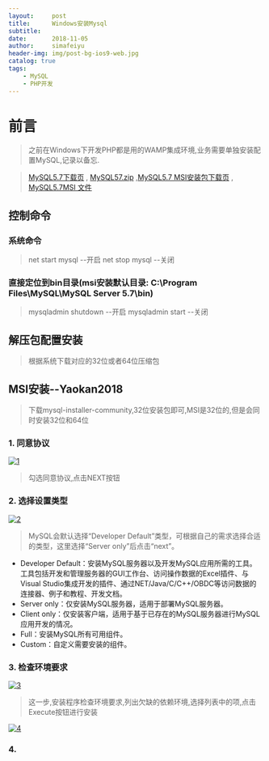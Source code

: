 ```yaml
---
layout:     post
title:      Windows安装Mysql
subtitle:
date:       2018-11-05
author:     simafeiyu
header-img: img/post-bg-ios9-web.jpg
catalog: true
tags:
    - MySQL
    - PHP开发
---
```



# 前言

> 之前在Windows下开发PHP都是用的WAMP集成环境,业务需要单独安装配置MySQL,记录以备忘.

> [MySQL5.7下载页](https://dev.mysql.com/downloads/mysql/5.7.html#downloads "MySQL5.7下载页")  , [MySQL57.zip](https://cdn.mysql.com//Downloads/MySQL-5.7/mysql-5.7.24-winx64.zip "MySQL57下载")  ,[MySQL5.7 MSI安装包下载页](https://dev.mysql.com/downloads/windows/installer/5.7.html "MySQL5.7 MSI安装包下载页面")  , [MySQL5.7MSI 文件](https://cdn.mysql.com//Downloads/MySQLInstaller/mysql-installer-community-5.7.24.0.msi "MySQL5.7 MSI 文件")

## 控制命令
### 系统命令
> net start mysql  --开启
> net stop mysql   --关闭

### 直接定位到bin目录(msi安装默认目录: C:\Program Files\MySQL\MySQL Server 5.7\bin)
> mysqladmin shutdown --开启
> mysqladmin start	  --关闭

## 解压包配置安装
> 根据系统下载对应的32位或者64位压缩包

## MSI安装--Yaokan2018
> 下载mysql-installer-community,32位安装包即可,MSI是32位的,但是会同时安装32位和64位

### 1. 同意协议
[![1](1 "同意协议")](/img/blog/20181105_windows_mysql/windows_mysql_msi_1.png "同意协议")
> 勾选同意协议,点击NEXT按钮

### 2. 选择设置类型
[![2]( )](/img/blog/\20181105_windows_mysql/windows_mysql_msi_2.png)
> MySQL会默认选择“Developer Default”类型，可根据自己的需求选择合适的类型，这里选择“Server only”后点击“next”。

* Developer Default：安装MySQL服务器以及开发MySQL应用所需的工具。工具包括开发和管理服务器的GUI工作台、访问操作数据的Excel插件、与Visual Studio集成开发的插件、通过NET/Java/C/C++/OBDC等访问数据的连接器、例子和教程、开发文档。
* Server only：仅安装MySQL服务器，适用于部署MySQL服务器。
* Client only：仅安装客户端，适用于基于已存在的MySQL服务器进行MySQL应用开发的情况。
* Full：安装MySQL所有可用组件。
* Custom：自定义需要安装的组件。

### 3. 检查环境要求
[![3]( )](/img/blog/\20181105_windows_mysql/windows_mysql_msi_3.png)
> 这一步,安装程序检查环境要求,列出欠缺的依赖环境,选择列表中的项,点击Execute按钮进行安装

[![4]( )](/img/blog/\20181105_windows_mysql/windows_mysql_msi_4.png)


### 4.
